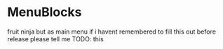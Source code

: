 # MenuBlocks

fruit ninja but as main menu
if i havent remembered to fill this out before release please tell me
TODO: this
